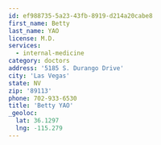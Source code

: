 ```yaml
---
id: ef988735-5a23-43fb-8919-d214a20cabe8
first_name: Betty
last_name: YAO
license: M.D.
services:
  - internal-medicine
category: doctors
address: '5185 S. Durango Drive'
city: 'Las Vegas'
state: NV
zip: '89113'
phone: 702-933-6530
title: 'Betty YAO'
_geoloc:
  lat: 36.1297
  lng: -115.279
---
```

